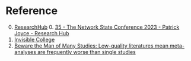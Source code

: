 # Reference

0. [ResearchHub](https://www.researchhub.com/)
   0. [35 - The Network State Conference 2023 - Patrick Joyce - Research Hub](https://youtu.be/5ysl02t6l30)
0. [Invisible College](https://invisible.college/)
0. [Beware the Man of Many Studies: Low-quality literatures mean meta-analyses are frequently worse than single studies](https://cremieux.substack.com/p/beware-the-man-of-many-studies)

